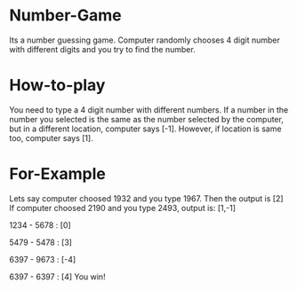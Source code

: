 # Number-Game

 Its a number guessing game. Computer randomly chooses 4 digit number with different digits and you try to find the number.



# How-to-play
You need to type a 4 digit number with different numbers. If a number in the number you selected is the same as the number selected by the computer, but in a different location, computer says [-1]. However, if location is same too, computer says [1]. 


# For-Example

Lets say computer choosed 1932 and you type 1967. Then the output is [2]
If computer choosed 2190 and you type 2493, output is: [1,-1]


1234 - 5678 : [0] 

5479 - 5478 : [3]

6397 - 9673 : [-4]

6397 - 6397 : [4]  You win!
